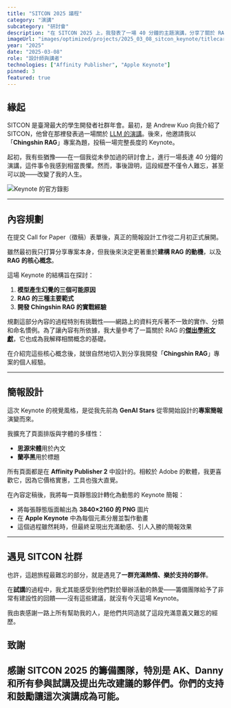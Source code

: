 ```yaml
---
title: "SITCON 2025 議程"
category: "演講"
subcategory: "研討會"
description: "在 SITCON 2025 上，我發表了一場 40 分鐘的主題演講，分享了關於 RAG 的知識，以及我開發「Chingshin RAG」專案的經驗。"
imageUrl: "images/optimized/projects/2025_03_08_sitcon_keynote/titlecard.webp"
year: "2025"
date: "2025-03-08"
role: "設計師與講者"
technologies: ["Affinity Publisher", "Apple Keynote"]
pinned: 3
featured: true
---
```



## 緣起

SITCON 是臺灣最大的學生開發者社群年會。最初，是 Andrew Kuo 向我介紹了 SITCON，他曾在那裡發表過一場關於 [LLM 的演講](https://www.youtube.com/watch?v=JGgZTngrJB4)。後來，他邀請我以「**Chingshin RAG**」專案為題，投稿一場完整長度的 Keynote。

起初，我有些猶豫——在一個我從未參加過的研討會上，進行一場長達 40 分鐘的演講，這件事令我感到相當畏懼。然而，事後證明，這段經歷不僅令人難忘，甚至可以說——改變了我的人生。

![Keynote 的官方錄影](https://www.youtube.com/watch?v=ujxlUTXlC04)

---

## 內容規劃

在提交 Call for Paper（徵稿）表單後，真正的簡報設計工作從二月初正式展開。

雖然最初我只打算分享專案本身，但我後來決定更著重於**建構 RAG 的動機**，以及 **RAG 的核心概念**。

這場 Keynote 的結構旨在探討：

1. **模型產生幻覺的三個可能原因**
2. **RAG 的三種主要範式**
3. **開發 Chingshin RAG 的實戰經驗**

規劃這部分內容的過程特別有挑戰性——網路上的資料充斥著不一致的實作、分類和命名慣例。為了讓內容有所依據，我大量參考了一篇關於 RAG 的[**傑出學術文獻**](https://arxiv.org/pdf/2312.10997)，它也成為我解釋相關概念的基礎。

在介紹完這些核心概念後，就很自然地切入到分享我開發「**Chingshin RAG**」專案的個人經驗。

---

## 簡報設計

這次 Keynote 的視覺風格，是從我先前為 **GenAI Stars** 從零開始設計的**專案簡報**演變而來。

我擴充了頁面排版與字體的多樣性：
- **思源宋體**用於內文
- **蘭亭黑**用於標題

所有頁面都是在 **Affinity Publisher 2** 中設計的。相較於 Adobe 的軟體，我更喜歡它，因為它價格實惠，工具也強大直覺。

在內容定稿後，我將每一頁靜態設計轉化為動態的 Keynote 簡報：
- 將每張靜態版面輸出為 **3840×2160 的 PNG** 圖片
- 在 **Apple Keynote** 中為每個元素分層並製作動畫
- 這個過程雖然耗時，但最終呈現出充滿動感、引人入勝的簡報效果

---

## 遇見 SITCON 社群

也許，這趟旅程最難忘的部分，就是遇見了**一群充滿熱情、樂於支持的夥伴**。

在**試講**的過程中，我尤其能感受到他們對於舉辦活動的熱愛——籌備團隊給予了非常有建設性的回饋——沒有這些建議，就沒有今天這場 Keynote。

我由衷感謝一路上所有幫助我的人，是他們共同造就了這段充滿意義又難忘的經歷。


## 致謝

感謝 SITCON 2025 的籌備團隊，特別是 AK、Danny 和所有參與試講及提出先改建議的夥伴們。你們的支持和鼓勵讓這次演講成為可能。
---